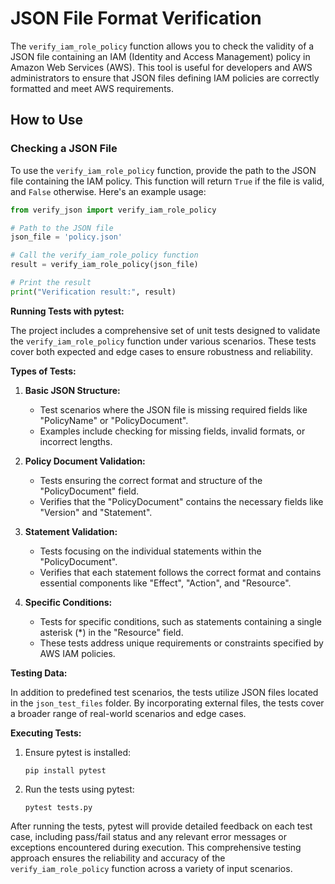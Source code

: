 # JSON File Format Verification

The `verify_iam_role_policy` function allows you to check the validity of a JSON file containing an IAM (Identity and Access Management) policy in Amazon Web Services (AWS). This tool is useful for developers and AWS administrators to ensure that JSON files defining IAM policies are correctly formatted and meet AWS requirements.

## How to Use

### Checking a JSON File

To use the `verify_iam_role_policy` function, provide the path to the JSON file containing the IAM policy. This function will return `True` if the file is valid, and `False` otherwise. Here's an example usage:

```python
from verify_json import verify_iam_role_policy

# Path to the JSON file
json_file = 'policy.json'

# Call the verify_iam_role_policy function
result = verify_iam_role_policy(json_file)

# Print the result
print("Verification result:", result)
```

**Running Tests with pytest:**

The project includes a comprehensive set of unit tests designed to validate the `verify_iam_role_policy` function under various scenarios. These tests cover both expected and edge cases to ensure robustness and reliability.

**Types of Tests:**

1. **Basic JSON Structure:**
   - Test scenarios where the JSON file is missing required fields like "PolicyName" or "PolicyDocument".
   - Examples include checking for missing fields, invalid formats, or incorrect lengths.

2. **Policy Document Validation:**
   - Tests ensuring the correct format and structure of the "PolicyDocument" field.
   - Verifies that the "PolicyDocument" contains the necessary fields like "Version" and "Statement".

3. **Statement Validation:**
   - Tests focusing on the individual statements within the "PolicyDocument".
   - Verifies that each statement follows the correct format and contains essential components like "Effect", "Action", and "Resource".

4. **Specific Conditions:**
   - Tests for specific conditions, such as statements containing a single asterisk (*) in the "Resource" field.
   - These tests address unique requirements or constraints specified by AWS IAM policies.

**Testing Data:**

In addition to predefined test scenarios, the tests utilize JSON files located in the `json_test_files` folder. By incorporating external files, the tests cover a broader range of real-world scenarios and edge cases.

**Executing Tests:**

1. Ensure pytest is installed:
   ```
   pip install pytest
   ```

2. Run the tests using pytest:
   ```
   pytest tests.py
   ```

After running the tests, pytest will provide detailed feedback on each test case, including pass/fail status and any relevant error messages or exceptions encountered during execution. This comprehensive testing approach ensures the reliability and accuracy of the `verify_iam_role_policy` function across a variety of input scenarios.
